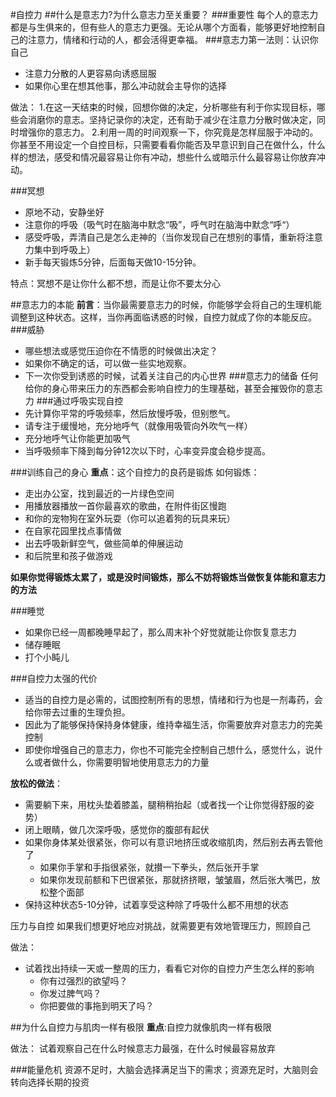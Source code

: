 #自控力
##什么是意志力?为什么意志力至关重要？
###重要性
每个人的意志力都是与生俱来的，但有些人的意志力更强。无论从哪个方面看，能够更好地控制自己的注意力，情绪和行动的人，都会活得更幸福。
###意志力第一法则：认识你自己
- 注意力分散的人更容易向诱惑屈服
- 如果你心里在想其他事，那么冲动就会主导你的选择

做法：
1.在这一天结束的时候，回想你做的决定，分析哪些有利于你实现目标，哪些会消磨你的意志。坚持记录你的决定，还有助于减少在注意力分散时做决定，同时增强你的意志力。
2.利用一周的时间观察一下，你究竟是怎样屈服于冲动的。你甚至不用设定一个自控目标，只需要看看你能否及早意识到自己在做什么，什么样的想法，感受和情况最容易让你有冲动，想些什么或暗示什么最容易让你放弃冲动。

###冥想
- 原地不动，安静坐好
- 注意你的呼吸（吸气时在脑海中默念“吸”，呼气时在脑海中默念“呼“）
- 感受呼吸，弄清自己是怎么走神的（当你发现自己在想别的事情，重新将注意力集中到呼吸上）
- 新手每天锻炼5分钟，后面每天做10-15分钟。

特点：冥想不是让你什么都不想，而是让你不要太分心

##意志力的本能
**前言**：当你最需要意志力的时候，你能够学会将自己的生理机能调整到这种状态。这样，当你再面临诱惑的时候，自控力就成了你的本能反应。
###威胁
- 哪些想法或感觉压迫你在不情愿的时候做出决定？
- 如果你不确定的话，可以做一些实地观察。
- 下一次你受到诱惑的时候，试着关注自己的内心世界
###意志力的储备
任何给你的身心带来压力的东西都会影响自控力的生理基础，甚至会摧毁你的意志力
###通过呼吸实现自控
- 先计算你平常的呼吸频率，然后放慢呼吸，但别憋气。
- 请专注于缓慢地，充分地呼气（就像用吸管向外吹气一样）
- 充分地呼气让你能更加吸气
- 当呼吸频率下降到每分钟12次以下时，心率变异度会稳步提高。

###训练自己的身心
**重点**：这个自控力的良药是锻炼
如何锻炼：
- 走出办公室，找到最近的一片绿色空间
- 用播放器播放一首你最喜欢的歌曲，在附件街区慢跑
- 和你的宠物狗在室外玩耍（你可以追着狗的玩具来玩）
- 在自家花园里找点事情做
- 出去呼吸新鲜空气，做些简单的伸展运动
- 和后院里和孩子做游戏

**如果你觉得锻炼太累了，或是没时间锻炼，那么不妨将锻炼当做恢复体能和意志力的方法**

###睡觉
- 如果你已经一周都晚睡早起了，那么周末补个好觉就能让你恢复意志力
- 储存睡眠
- 打个小盹儿

###自控力太强的代价
- 适当的自控力是必需的，试图控制所有的思想，情绪和行为也是一剂毒药，会给你带去过重的生理负担。
- 因此为了能够保持保持身体健康，维持幸福生活，你需要放弃对意志力的完美控制
- 即使你增强自己的意志力，你也不可能完全控制自己想什么，感觉什么，说什么或者做什么，你需要明智地使用意志力的力量

**放松的做法**：
- 需要躺下来，用枕头垫着膝盖，腿稍稍抬起（或者找一个让你觉得舒服的姿势）
- 闭上眼睛，做几次深呼吸，感觉你的腹部有起伏
- 如果你身体某处很紧张，你可以有意识地挤压或收缩肌肉，然后别去再去管他了
  - 如果你手掌和手指很紧张，就攅一下拳头，然后张开手掌
  - 如果你发现前额和下巴很紧张，那就挤挤眼，皱皱眉，然后张大嘴巴，放松整个面部
- 保持这种状态5-10分钟，试着享受这种除了呼吸什么都不用想的状态

压力与自控
如果我们想更好地应对挑战，就需要更有效地管理压力，照顾自己

做法：
- 试着找出持续一天或一整周的压力，看看它对你的自控力产生怎么样的影响
  - 你有过强烈的欲望吗？
  - 你发过脾气吗？
  - 你把要做的事拖到明天了吗？

##为什么自控力与肌肉一样有极限
**重点**:自控力就像肌肉一样有极限

做法：
试着观察自己在什么时候意志力最强，在什么时候最容易放弃

###能量危机
资源不足时，大脑会选择满足当下的需求；资源充足时，大脑则会转向选择长期的投资



